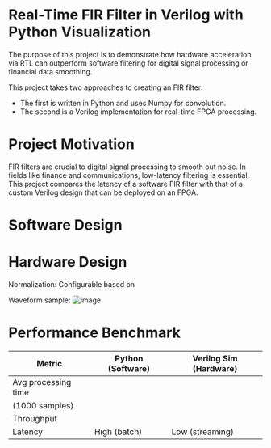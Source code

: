 # Real-Time FIR Filter in Verilog with Python Visualization

The purpose of this project is to demonstrate how hardware acceleration via RTL can outperform software filtering
for digital signal processing or financial data smoothing. 

This project takes two approaches to creating an FIR filter:
  - The first is written in Python and uses Numpy for convolution.
  - The second is a Verilog implementation for real-time FPGA processing. 

# Project Motivation
  FIR filters are crucial to digital signal processing to smooth out noise. In fields like finance and communications, low-latency filtering is essential. 
  This project compares the latency of a software FIR filter with that of a custom Verilog design that can be deployed on an FPGA. 

# Software Design

 # Hardware Design

  Normalization: Configurable based on 
  
  Waveform sample:
  ![image](https://github.com/user-attachments/assets/7096db92-32fa-4256-a14c-6b9f3444f705)


# Performance Benchmark
| Metric                    | Python (Software) | Verilog Sim (Hardware) |
|---------------------------|-------------------|------------------------|
| Avg processing time       |  
|     (1000 samples)        |
| Throughput                | 
| Latency                   |   High (batch)    |    Low (streaming)     |
